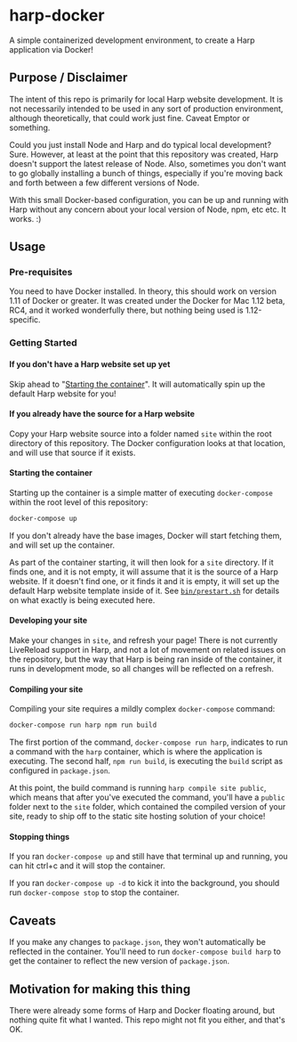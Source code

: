 # harp-docker

A simple containerized development environment, to create a Harp application via
Docker!

## Purpose / Disclaimer

The intent of this repo is primarily for local Harp website development. It is
not necessarily intended to be used in any sort of production environment,
although theoretically, that could work just fine. Caveat Emptor or something.

Could you just install Node and Harp and do typical local development? Sure.
However, at least at the point that this repository was created, Harp doesn't
support the latest release of Node. Also, sometimes you don't want to go
globally installing a bunch of things, especially if you're moving back and
forth between a few different versions of Node.

With this small Docker-based configuration, you can be up and running with Harp
without any concern about your local version of Node, npm, etc etc. It works. :)

## Usage

### Pre-requisites

You need to have Docker installed. In theory, this should work on version 1.11
of Docker or greater. It was created under the Docker for Mac 1.12 beta, RC4,
and it worked wonderfully there, but nothing being used is 1.12-specific.

### Getting Started

#### If you don't have a Harp website set up yet

Skip ahead to "[Starting the container](#starting-the-container)". It will
automatically spin up the default Harp website for you!

#### If you already have the source for a Harp website

Copy your Harp website source into a folder named `site` within the root
directory of this repository. The Docker configuration looks at that location,
and will use that source if it exists.

#### Starting the container

Starting up the container is a simple matter of executing `docker-compose`
within the root level of this repository:

```bash
docker-compose up
```

If you don't already have the base images, Docker will start fetching them, and
will set up the container.

As part of the container starting, it will then look for a `site` directory. If
it finds one, and it is not empty, it will assume that it is the source of a
Harp website. If it doesn't find one, or it finds it and it is empty, it will
set up the default Harp website template inside of it. See
[`bin/prestart.sh`](./bin/prestart.sh) for details on what exactly is being
executed here.

#### Developing your site

Make your changes in `site`, and refresh your page! There is not currently
LiveReload support in Harp, and not a lot of movement on related issues on the
repository, but the way that Harp is being ran inside of the container, it runs
in development mode, so all changes will be reflected on a refresh.

#### Compiling your site

Compiling your site requires a mildly complex `docker-compose` command:

```bash
docker-compose run harp npm run build
```

The first portion of the command, `docker-compose run harp`, indicates to run a
command with the `harp` container, which is where the application is executing.
The second half, `npm run build`, is executing the `build` script as configured
in `package.json`.

At this point, the build command is running `harp compile site public`, which
means that after you've executed the command, you'll have a `public` folder next
to the `site` folder, which contained the compiled version of your site, ready
to ship off to the static site hosting solution of your choice!

#### Stopping things

If you ran `docker-compose up` and still have that terminal up and running, you
can hit ctrl+c and it will stop the container.

If you ran `docker-compose up -d` to kick it into the background, you should
run `docker-compose stop` to stop the container.

## Caveats

If you make any changes to `package.json`, they won't automatically be reflected
in the container. You'll need to run `docker-compose build harp` to get the
container to reflect the new version of `package.json`.

## Motivation for making this thing

There were already some forms of Harp and Docker floating around, but nothing
quite fit what I wanted. This repo might not fit you either, and that's OK.
